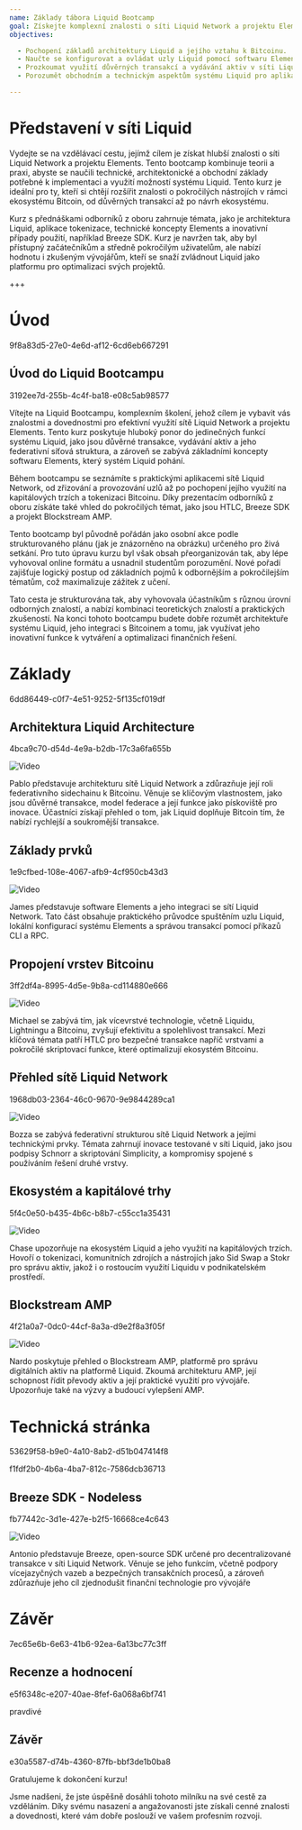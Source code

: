 ```yaml
---
name: Základy tábora Liquid Bootcamp
goal: Získejte komplexní znalosti o síti Liquid Network a projektu Elements a naučte se implementovat pokročilá řešení v oblasti důvěrných transakcí, tokenizace a decentralizované síťové architektury.
objectives: 

  - Pochopení základů architektury Liquid a jejího vztahu k Bitcoinu.
  - Naučte se konfigurovat a ovládat uzly Liquid pomocí softwaru Elements.
  - Prozkoumat využití důvěrných transakcí a vydávání aktiv v síti Liquid Network.
  - Porozumět obchodním a technickým aspektům systému Liquid pro aplikace na kapitálových trzích.

---
```

# Představení v síti Liquid

Vydejte se na vzdělávací cestu, jejímž cílem je získat hlubší znalosti o síti Liquid Network a projektu Elements. Tento bootcamp kombinuje teorii a praxi, abyste se naučili technické, architektonické a obchodní základy potřebné k implementaci a využití možností systému Liquid. Tento kurz je ideální pro ty, kteří si chtějí rozšířit znalosti o pokročilých nástrojích v rámci ekosystému Bitcoin, od důvěrných transakcí až po návrh ekosystému.

Kurz s přednáškami odborníků z oboru zahrnuje témata, jako je architektura Liquid, aplikace tokenizace, technické koncepty Elements a inovativní případy použití, například Breeze SDK. Kurz je navržen tak, aby byl přístupný začátečníkům a středně pokročilým uživatelům, ale nabízí hodnotu i zkušeným vývojářům, kteří se snaží zvládnout Liquid jako platformu pro optimalizaci svých projektů.

+++
# Úvod

<partId>9f8a83d5-27e0-4e6d-af12-6cd6eb667291</partId>

## Úvod do Liquid Bootcampu

<chapterId>3192ee7d-255b-4c4f-ba18-e08c5ab98577</chapterId>

Vítejte na Liquid Bootcampu, komplexním školení, jehož cílem je vybavit vás znalostmi a dovednostmi pro efektivní využití sítě Liquid Network a projektu Elements. Tento kurz poskytuje hluboký ponor do jedinečných funkcí systému Liquid, jako jsou důvěrné transakce, vydávání aktiv a jeho federativní síťová struktura, a zároveň se zabývá základními koncepty softwaru Elements, který systém Liquid pohání.

Během bootcampu se seznámíte s praktickými aplikacemi sítě Liquid Network, od zřizování a provozování uzlů až po pochopení jejího využití na kapitálových trzích a tokenizaci Bitcoinu. Díky prezentacím odborníků z oboru získáte také vhled do pokročilých témat, jako jsou HTLC, Breeze SDK a projekt Blockstream AMP.

Tento bootcamp byl původně pořádán jako osobní akce podle strukturovaného plánu (jak je znázorněno na obrázku) určeného pro živá setkání. Pro tuto úpravu kurzu byl však obsah přeorganizován tak, aby lépe vyhovoval online formátu a usnadnil studentům porozumění. Nové pořadí zajišťuje logický postup od základních pojmů k odbornějším a pokročilejším tématům, což maximalizuje zážitek z učení.

Tato cesta je strukturována tak, aby vyhovovala účastníkům s různou úrovní odborných znalostí, a nabízí kombinaci teoretických znalostí a praktických zkušeností. Na konci tohoto bootcampu budete dobře rozumět architektuře systému Liquid, jeho integraci s Bitcoinem a tomu, jak využívat jeho inovativní funkce k vytváření a optimalizaci finančních řešení.

# Základy

<partId>6dd86449-c0f7-4e51-9252-5f135cf019df</partId>

## Architektura Liquid Architecture

<chapterId>4bca9c70-d54d-4e9a-b2db-17c3a6fa655b</chapterId>

![Video](https://youtu.be/QCyWXVWkcAM)

Pablo představuje architekturu sítě Liquid Network a zdůrazňuje její roli federativního sidechainu k Bitcoinu. Věnuje se klíčovým vlastnostem, jako jsou důvěrné transakce, model federace a její funkce jako pískoviště pro inovace. Účastníci získají přehled o tom, jak Liquid doplňuje Bitcoin tím, že nabízí rychlejší a soukromější transakce.

## Základy prvků

<chapterId>1e9cfbed-108e-4067-afb9-4cf950cb43d3</chapterId>

![Video](https://youtu.be/9Yu0dPAJSek)

James představuje software Elements a jeho integraci se sítí Liquid Network. Tato část obsahuje praktického průvodce spuštěním uzlu Liquid, lokální konfigurací systému Elements a správou transakcí pomocí příkazů CLI a RPC.

## Propojení vrstev Bitcoinu

<chapterId>3ff2df4a-8995-4d5e-9b8a-cd114880e666</chapterId>

![Video](https://youtu.be/zFvv0bn4ZWY)

Michael se zabývá tím, jak vícevrstvé technologie, včetně Liquidu, Lightningu a Bitcoinu, zvyšují efektivitu a spolehlivost transakcí. Mezi klíčová témata patří HTLC pro bezpečné transakce napříč vrstvami a pokročilé skriptovací funkce, které optimalizují ekosystém Bitcoinu.

## Přehled sítě Liquid Network

<chapterId>1968db03-2364-46c0-9670-9e9844289ca1</chapterId>

![Video](https://youtu.be/6wNeHQBlhA4)

Bozza se zabývá federativní strukturou sítě Liquid Network a jejími technickými prvky. Témata zahrnují inovace testované v síti Liquid, jako jsou podpisy Schnorr a skriptování Simplicity, a kompromisy spojené s používáním řešení druhé vrstvy.

## Ekosystém a kapitálové trhy

<chapterId>5f4c0e50-b435-4b6c-b8b7-c55cc1a35431</chapterId>

![Video](https://youtu.be/IAdOxZyx7-Y)

Chase upozorňuje na ekosystém Liquid a jeho využití na kapitálových trzích. Hovoří o tokenizaci, komunitních zdrojích a nástrojích jako Sid Swap a Stokr pro správu aktiv, jakož i o rostoucím využití Liquidu v podnikatelském prostředí.

## Blockstream AMP

<chapterId>4f21a0a7-0dc0-44cf-8a3a-d9e2f8a3f05f</chapterId>

![Video](https://youtu.be/AnMiD9amSUg)

Nardo poskytuje přehled o Blockstream AMP, platformě pro správu digitálních aktiv na platformě Liquid. Zkoumá architekturu AMP, její schopnost řídit převody aktiv a její praktické využití pro vývojáře. Upozorňuje také na výzvy a budoucí vylepšení AMP.

# Technická stránka

<partId>53629f58-b9e0-4a10-8ab2-d51b047414f8</partId>

<chapterId>f1fdf2b0-4b6a-4ba7-812c-7586dcb36713</chapterId>

## Breeze SDK - Nodeless

<chapterId>fb77442c-3d1e-427e-b2f5-16668ce4c643</chapterId>

![Video](https://youtu.be/ucc3a-udbgo)

Antonio představuje Breeze, open-source SDK určené pro decentralizované transakce v síti Liquid Network. Věnuje se jeho funkcím, včetně podpory vícejazyčných vazeb a bezpečných transakčních procesů, a zároveň zdůrazňuje jeho cíl zjednodušit finanční technologie pro vývojáře

# Závěr

<partId>7ec65e6b-6e63-41b6-92ea-6a13bc77c3ff</partId>

## Recenze a hodnocení

<chapterId>e5f6348c-e207-40ae-8fef-6a068a6bf741</chapterId>

<isCourseReview>pravdivé</isCourseReview>

## Závěr

<chapterId>e30a5587-d74b-4360-87fb-bbf3de1b0ba8</chapterId>

Gratulujeme k dokončení kurzu!

Jsme nadšeni, že jste úspěšně dosáhli tohoto milníku na své cestě za vzděláním. Díky svému nasazení a angažovanosti jste získali cenné znalosti a dovednosti, které vám dobře poslouží ve vašem profesním rozvoji.